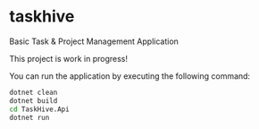 # taskhive
Basic Task &amp; Project Management Application

This project is work in progress!

You can run the application by executing the following command:

```bash
dotnet clean
dotnet build
cd TaskHive.Api
dotnet run
```

